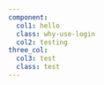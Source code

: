 ```yaml
---
component:
  col1: hello
  class: why-use-login
  col2: testing
three_col:
  col3: test
  class: test
---
```

